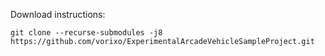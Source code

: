 Download instructions:
```
git clone --recurse-submodules -j8 https://github.com/vorixo/ExperimentalArcadeVehicleSampleProject.git
```
